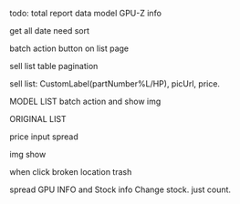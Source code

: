 todo:
total report
data model
GPU-Z info

get all date need sort

batch action button on list page

sell list table pagination

sell list: CustomLabel(partNumber%L/HP), picUrl, price.

MODEL LIST   batch action and show img

ORIGINAL LIST

price input spread

img show

when click broken 
location trash

spread GPU INFO and Stock info
Change stock. just count.